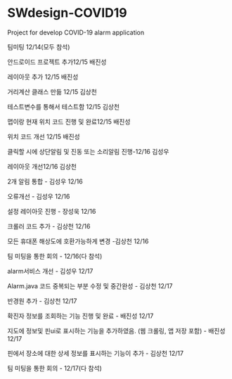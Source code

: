 # SWdesign-COVID19
Project for develop COVID-19 alarm application 

팀미팅 12/14(모두 참석) 

안드로이드 프로젝트 추가12/15 배진성

레이아웃 추가 12/15 배진성

거리계산 클래스 만듦 12/15 김상천

테스트변수를 통해서 테스트함  12/15 김상천

맵이랑 현재 위치 코드 진행 및 완료12/15 배진성

위치 코드 개선 12/15 배진성

클릭할 시에 상단알림 및 진동 또는 소리알림 진행-12/16 김성우

레이아웃 개선12/16 김상천

2개 알림 통합 - 김성우 12/16

오류개선  - 김성우 12/16

설정 레이아웃 진행 - 장성욱 12/16

크롤러 코드 추가 - 김상천 12/16

모든 휴대폰 해상도에 호환가능하게 변경 -김상천 12/16

팀 미팅을 통한 회의 - 12/16(다 참석)

alarm서비스 개선 - 김성우 12/17

Alarm.java 코드 중복되는 부분 수정 및 중간완성 - 김상천 12/17

반경원 추가 - 김상천 12/17

확진자 정보를 조회하는 기능 진행 및 완료 - 배진성 12/17

지도에 정보및 핀ui로 표시하는 기능을 추가하였음. (웹 크롤링, 앱 저장 포함) - 배진성 12/17

핀에서 장소에 대한 상세 정보를 표시하는 기능이 추가 - 김상천 12/17

팀 미팅을 통한 회의 - 12/17(다 참석)

